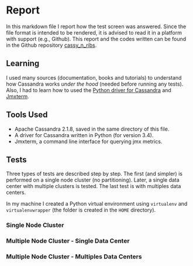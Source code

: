 # Report

In this markdown file I report how the test screen was answered. Since the file format is intended to be rendered, it is advised to read it in a platform with support (e.g., Github). This report and the codes written can be found in the Github repository [cassy_n_ribs](https://github.com/embatbr/cassy_n_ribs).


## Learning

I used many sources (documentation, books and tutorials) to understand how Cassandra works *under the hood* (needed before running any tests). Also, I had to learn how to used the [Python driver for Cassandra](https://github.com/datastax/python-driver) and [Jmxterm](http://wiki.cyclopsgroup.org/jmxterm/).


## Tools Used

- Apache Cassandra 2.1.8, saved in the same directory of this file.
- A driver for Cassandra written in Python (for version 3.4).
- Jmxterm, a command line interface for querying jmx metrics.


## Tests

Three types of tests are described step by step. The first (and simpler) is performed on a single node cluster (no partitioning). Later, a single data center with multiple clusters is tested. The last test is with multiples data centers.

In my machine I created a Python virtual environment using `virtualenv` and `virtualenvwrapper` (the folder is created in the `HOME` directory).


### Single Node Cluster


### Multiple Node Cluster - Single Data Center


### Multiple Node Cluster - Multiples Data Centers